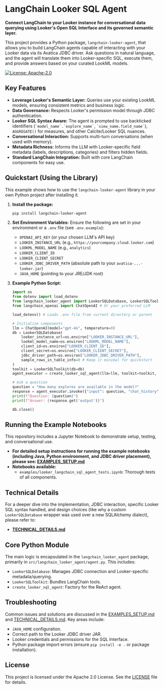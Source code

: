 # LangChain Looker SQL Agent

**Connect LangChain to your Looker instance for conversational data querying using Looker's Open SQL Interface and its governed semantic layer.**

This project provides a Python package, `langchain-looker-agent`, that allows you to build LangChain agents capable of interacting with your Looker data via its Avatica JDBC driver. Ask questions in natural language, and the agent will translate them into Looker-specific SQL, execute them, and provide answers based on your curated LookML models.

[![License: Apache-2.0](https://img.shields.io/badge/License-Apache_2.0-blue.svg)](https://opensource.org/licenses/Apache-2.0)

## Key Features

*   **Leverage Looker's Semantic Layer:** Queries use your existing LookML models, ensuring consistent metrics and business logic.
*   **Data Governance:** Respects Looker's permission model through JDBC authentication.
*   **Looker SQL Syntax Aware:** The agent is prompted to use backticked identifiers (`` `model_name`.`explore_name` ``, `` `view_name.field_name` ``), `AGGREGATE()` for measures, and other Calcite/Looker SQL nuances.
*   **Conversational Interaction:** Supports multi-turn conversations (when used with memory).
*   **Metadata Richness:** Informs the LLM with Looker-specific field metadata (labels, descriptions, categories) and filters hidden fields.
*   **Standard LangChain Integration:** Built with core LangChain components for easy use.

## Quickstart (Using the Library)

This example shows how to use the `langchain-looker-agent` library in your own Python project after installing it.

1.  **Install the package:**
    ```bash
    pip install langchain-looker-agent 
    ```
    
2.  **Set Environment Variables:**
    Ensure the following are set in your environment or a `.env` file (see `.env.example`):
    *   `OPENAI_API_KEY` (or your chosen LLM's API key)
    *   `LOOKER_INSTANCE_URL` (e.g., `https://yourcompany.cloud.looker.com`)
    *   `LOOKML_MODEL_NAME` (e.g., `analytics`)
    *   `LOOKER_CLIENT_ID`
    *   `LOOKER_CLIENT_SECRET`
    *   `LOOKER_JDBC_DRIVER_PATH` (absolute path to your `avatica-...-looker.jar`)
    *   `JAVA_HOME` (pointing to your JRE/JDK root)

3.  **Example Python Script:**
    ```python
    import os
    from dotenv import load_dotenv
    from langchain_looker_agent import LookerSQLDatabase, LookerSQLToolkit, create_looker_sql_agent
    from langchain_openai import ChatOpenAI # Or your preferred LLM

    load_dotenv() # Loads .env file from current directory or parent

    # Initialize components
    llm = ChatOpenAI(model="gpt-4o", temperature=0)
    db = LookerSQLDatabase(
        looker_instance_url=os.environ["LOOKER_INSTANCE_URL"],
        lookml_model_name=os.environ["LOOKML_MODEL_NAME"],
        client_id=os.environ["LOOKER_CLIENT_ID"],
        client_secret=os.environ["LOOKER_CLIENT_SECRET"],
        jdbc_driver_path=os.environ["LOOKER_JDBC_DRIVER_PATH"],
        sample_rows_in_table_info=0 # Keep it minimal for quickstart
    )
    toolkit = LookerSQLToolkit(db=db)
    agent_executor = create_looker_sql_agent(llm=llm, toolkit=toolkit, verbose=False)

    # Ask a question
    question = "How many explores are available in the model?"
    response = agent_executor.invoke({"input": question, "chat_history": []})
    print(f"Question: {question}")
    print(f"Answer: {response.get('output')}")
    
    db.close()
    ```

## Running the Example Notebooks

This repository includes a Jupyter Notebook to demonstrate setup, testing, and conversational use.

*   **For detailed setup instructions for running the example notebooks (including Java, Python environment, and JDBC driver placement), please see: [EXAMPLES_SETUP.md](https://github.com/rittmananalytics/langchain-looker-sql-agent/EXAMPLES_SETUP.md)**
*   **Notebooks available:**
    *   `examples/looker_langchain_sql_agent_tests.ipynb`: Thorough tests of all components.

## Technical Details

For a deeper dive into the implementation, JDBC interaction, specific Looker SQL syntax handled, and design choices (like why a custom `LookerSQLDatabase` wrapper was used over a new SQLAlchemy dialect), please refer to:
*   **[TECHNICAL_DETAILS.md](https://github.com/rittmananalytics/langchain-looker-sql-agent/TECHNICAL_DETAILS.md)**

## Core Python Module

The main logic is encapsulated in the `langchain_looker_agent` package, primarily in `src/langchain_looker_agent/agent.py`. This includes:
*   `LookerSQLDatabase`: Manages JDBC connection and Looker-specific metadata/querying.
*   `LookerSQLToolkit`: Bundles LangChain tools.
*   `create_looker_sql_agent`: Factory for the ReAct agent.

## Troubleshooting

Common issues and solutions are discussed in the [EXAMPLES_SETUP.md](https://github.com/rittmananalytics/langchain-looker-sql-agent/EXAMPLES_SETUP.md) and [TECHNICAL_DETAILS.md](https://github.com/rittmananalytics/langchain-looker-sql-agent/TECHNICAL_DETAILS.md). Key areas include:
*   `JAVA_HOME` configuration.
*   Correct path to the Looker JDBC driver JAR.
*   Looker credentials and permissions for the SQL Interface.
*   Python package import errors (ensure `pip install -e .` or package installation).

## License
This project is licensed under the Apache 2.0 License. See the [LICENSE](./LICENSE) file for details.
